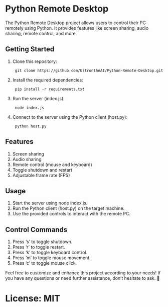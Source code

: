 # Python Remote Desktop
The Python Remote Desktop project allows users to control their PC remotely using Python. It provides features like screen sharing, audio sharing, remote control, and more.

## Getting Started
1. Clone this repository:
    
        git clone https://github.com/UltrontheAI/Python-Remote-Desktop.git

2. Install the required dependencies:
    
        pip install -r requirements.txt

3. Run the server (index.js):
        
        node index.js

4. Connect to the server using the Python client (host.py):

        python host.py

## Features
1. Screen sharing
2. Audio sharing
3. Remote control (mouse and keyboard)
4. Toggle shutdown and restart
5. Adjustable frame rate (FPS)
## Usage
1. Start the server using node index.js.
2. Run the Python client (host.py) on the target machine.
3. Use the provided controls to interact with the remote PC.
## Control Commands
1. Press ‘s’ to toggle shutdown.
2. Press ‘r’ to toggle restart.
3. Press ‘k’ to toggle keyboard control.
4. Press ‘m’ to toggle mouse movement.
5. Press ‘c’ to toggle mouse click.

Feel free to customize and enhance this project according to your needs! If you have any questions or need further assistance, don’t hesitate to ask. 🚀

# License: MIT
